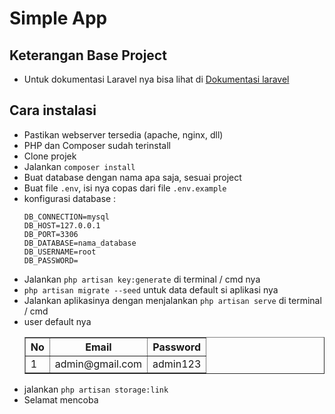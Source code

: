 # Simple App

## Keterangan Base Project 
- Untuk dokumentasi Laravel nya bisa lihat di [Dokumentasi laravel](https://laravel.com/docs) 

## Cara instalasi
- Pastikan webserver tersedia (apache, nginx, dll)
- PHP dan Composer sudah terinstall
- Clone projek 
- Jalankan `composer install`
- Buat database dengan nama apa saja, sesuai project
- Buat file `.env`, isi nya copas dari file `.env.example`
- konfigurasi database :
  ```
  DB_CONNECTION=mysql
  DB_HOST=127.0.0.1
  DB_PORT=3306
  DB_DATABASE=nama_database
  DB_USERNAME=root
  DB_PASSWORD=
  ```
- Jalankan `php artisan key:generate` di terminal / cmd nya 
- `php artisan migrate --seed` untuk data default si aplikasi nya 
- Jalankan aplikasinya dengan menjalankan `php artisan serve` di terminal / cmd
- user default nya
  <table border="1">
    <tr>
      <th>No</th>
      <th>Email</th>
      <th>Password</th>
    </tr>
    <tr>
      <td>1</td>
      <td>admin@gmail.com</td>
      <td>admin123</td>
    </tr>
  </table>
- jalankan `php artisan storage:link`
- Selamat mencoba